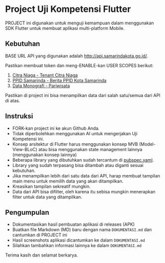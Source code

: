 # Project Uji Kompetensi Flutter

PROJECT ini digunakan untuk menguji kemampuan dalam menggunakan SDK Flutter untuk membuat aplikasi multi-platform Mobile.

## Kebutuhan
BASE URL API yang digunakan adalah http://api.samarindakota.go.id/.

Pastikan membuat token dan meng-ENABLE-kan USER SCOPES berikut:
1. [Citra Niaga - Tenant Citra Niaga](http://api.samarindakota.go.id/api/v2/generate/citra-niaga/tenant)
2. [PPID Samarinda - Berita PPID Kota Samarinda](http://api.samarindakota.go.id/dokumentasi/ppid-samarinda/1f1cb4a0-6363-11ea-9140-f941893fae1d)
3. [Data Monografi - Pariwisata](http://api.samarindakota.go.id/dokumentasi/data-monografi/2d709f20-b460-11e8-83e7-cd1c9db52492)

Pastikan di project ini bisa menampilkan data dari salah satu/semua dari API di atas.


## Instruksi
- FORK-kan project ini ke akun Github Anda.
- Tidak diperbolehkan menggunakan AI untuk mengerjakan Uji Kompetensi ini.
- Konsep arsitektur di Flutter harus menggunakan konsep MVB (Model-View-BLoC) atau bisa menggunakan state management lainnya (menggunakan konsep lainnya)
- Beberapa library yang dibutuhkan sudah tercantum di [pubspec.yaml](/pubspec.yaml).
- Library yang sudah terpasang bisa ditambah atau diganti sesuai kebutuhan.
- Jika menampilkan lebih dari satu data dari API, harap membuat tampilan main menu untuk memilih data yang akan ditampilkan.
- Kreasikan tampilan sekreatif mungkin.
- Data dari API bisa difilter, oleh karena itu sebisa mungkin menerapkan filter untuk data yang ditampilkan.

## Pengumpulan
- Dokumentasikan hasil pembuatan aplikasi di releases (APK)
- Buatkan file Markdown (MD) baru dengan nama `DOKUMENTASI.md` dan cantumkan di PROJECT ini
- Hasil screenshots aplikasi dicantumkan ke dalam `DOKUMENTASI.md`
- Silahkan tambahkan informasi lainnya ke dalam `DOKUMENTASI.md`

Terima kasih dan selamat berkarya.
